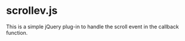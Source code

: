 scrollev.js
===========

This is a simple jQuery plug-in to handle the scroll event in the callback function.